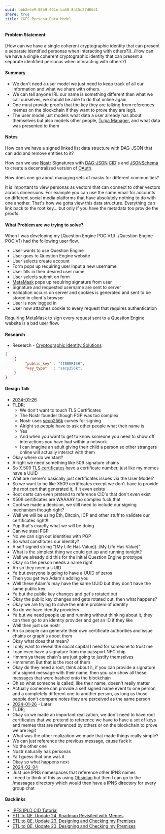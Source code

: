 ```yaml
---
uuid: bbb2e4e9-08b9-461e-ba58-8a15c27d06d1
share: true
title: CGFS Persona Data Model
---
```

#### Problem Statement

[How can we have a single coherent cryptographic identity that can present a separate identified personas when interacting with others?](../How can we have a single coherent cryptographic identity that can present a separate identified personas when interacting with others?)
#### Summary

* We don't need a user model we just need to keep track of all our information and what we share with others.
* We can tell anyone IRL our name is something different than what we call ourselves, we should be able to do that online again
* One must provide proofs that the key they are talking from references memes on the blockchain if they want to prove they are legit.
* The user model just models what data a user already has about themselves but also models other people, [Tulpa Manager](../e851f5ad-51f5-4c68-b844-88e27c5d07f6), and what data was presented to them

#### Notes

How can we have a signed linked list data structure with DAG-JSON that can add and remove entities to it?


How can we use [Nostr](../78abfe73-37cb-4f3b-9e08-faad85669fb7) Signatures with [DAG-JSON](../542cf224-0a5f-4c62-b4f8-41521da2dd50) [CID](../87e4fb9d-e5a8-4657-a7ba-f0962d1d075a)'s and [JSONSchema](../ae47732c-10e8-4d3b-b365-9c3902febdfa) to create a decentralized version of [OAuth](../840bb155-6d8b-4e85-8740-c7b250fc7d65).

How does one go about managing sets of masks for different communities?

It is important to view personas as vectors that can connect to other vectors across dimensions. For example you can use the same email for accounts on different social media platforms that have absolutely nothing to do with one another. That's how we gotta view this data structure. Everything can link back to the root key... but only if you have the metadata too provide the proofs.

#### What Problem are we trying to solve?

When I was developing my [Question Engine POC V1](../Question Engine POC V1) had the following user flow,

* User wants to use Question Engine
* User goes to Question Engine website
* User selects create account
* Form pops up requiring user input a new username
* User fills in their desired user name
* User selects submit on form
* [MetaMask](../037fca47-315e-46e3-a9f0-fc5dbc3ca4ef) pops up requiring signature from user
* Signature and requested username are sent to server
* Validation occurs on server and cookies is generated and sent to be stored in client's browser
* User is now logged in
* User now attaches cookie to every request that requires authentication

Requiring MetaMask to sign every request sent to a Question Engine website is a bad user flow.

#### Research

* Research - [Cryptographic Identity Solutions](../f5eee849-3ed2-4fb6-a006-522bdcb233fe)

``` JSON
{
	{
		 "public_key" : "JIBBERISH",
		 "key_type"   : "secp256k",
	}
}

```

#### Design Talk

* [2024-01-26](../2024-01-26)
* TLDR;
	* We don't want to touch TLS Certificates
	* The Nostr founder though PGP was too complex
	* Nostr uses [secp256k](../44797aa4-1dba-4a8d-a950-e54d3cf8f2e3) curves for signing
	* Alright so people have to ask other people what their name is
	* Yes
	* And when you want to get to know someone you need to show off interactions you have had within a network
	* I can imagine an adult giving their child a person so other strangers online will actually interact with them
* Okay where do we start?
* Alright we need something like 509 signature chains
* So X.509 [TLS certificates](../d92b98f2-54c8-4243-8a3c-8962c04a712f) have a certificate number, just like my memes have a UUID
* Wait are meme's basically just certificates issues via the User Model?
* So we want to be like X509 certificates except we don't have to provide the root cert that generated it, if it even exists
* Root certs can even pretend to reference CID's that don't even exist
* X509 certificates are WAAAAY too complex fuck that
* Cool we made a decision, we still need to include our signing mechanism though right?
* Well we will be using Eth, Bitcoin, ICP and other stuff to validate our certificates right!!!
* Yup that's exactly what we will be doing
* Can we steal PGP
* No we can sign out identities with PGP
* So what constitutes our identity?
* A self signed string "[My Life Has Value](../My Life Has Value)"
* What is the simplest thing we could get up and running tonight?
* Well we already did this for the initial Question Engine prototype
* Okay so the person needs a name right
* Ah so they need a UUID 
* Ya but everyone is going to have a UUID of zeros
* Then you get two Adam's adding you
* Well these Adam's may have the same UUID but they don't have the same public key
* Ya but the public key changes and get's rotated out
* Okay the public key changes and gets rotated out, then what happens?
* Okay we are trying to solve the entire problem of identity
* So do we have identity providers
* Ya but we need people up and running without thinking about it, they can then go to an identity provider and get an ID if they like
* Well then just use nostr
* Ah so people can generate their own certificate authorities and issue chains or graph's about them
* Okay what does that mean?
* I only want to reveal the social capital I need for someone to trust me
* I can even have a signature from my passport NFC chip
* Hmmm ya these chain's are just going to justify themselves
* Hmmmmm But that is the root of them
* Okay do they need a root, think about it, if you can provide a signature of a signed message with their name, then you can show all these messages that were hashed onto the blockchain
* Oh so what someone is called, like their name, doesn't really matter
* Actually someone can provide a self signed name event to one person, and a completely different one to another person, as long as those people don't compare notes they are perceived as the same person
* [2024-01-26](../2024-01-26) - Later
* TLDR;
* Okay so we made an important realization, we don't need to have root certificates that we pretend to reference we have to have a set of keys and memes that are referenced by others or on the blockchain to prove we are legit
* What was the other realization we made that made things really simple?
* We can just reference the previous message, cause fuck it
* No the other one
* Nostr naturally has personas
* Ya I guess that one was it
* Okay so what happens next
* [2024-02-04](../2024-02-04)
* Just use IPNS namespaces that reference other IPNS names
* I need to think of this as using [Obsidian](../f76a085e-f2c8-43bd-a852-47760f01e401) but then I can go to the /messages directory which would then have a IPNS directory for every group chat

#### Backlinks

* [IPFS IPLD CID Tutorial](/100d6889-e83d-4967-bec2-7e9424d8cd24)
* [ETL to QE, Update 24, Roadmap Revisited with Memes](/89c90b4a-2065-4b58-93eb-107794ed8671)
* [ETL to QE, Update 23, Designing and Checking my Premises](/2bd9365f-daba-418c-bbe8-3aed2804909d)
* [ETL to QE, Update 23, Designing and Checking my Premises](/2bd9365f-daba-418c-bbe8-3aed2804909d)
